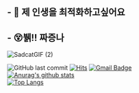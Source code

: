 
## - 💬 제 인생을 최적화하고싶어요<br>
## - 😵뷁!! 짜증나<br>
![SadcatGIF (2)](https://github.com/nnaeueun/nnaeueun/assets/50188040/344d1c66-e0e4-4104-84dd-bbce5885ab4c)

<!--
<img width = "400" src = https://user-images.githubusercontent.com/50188040/133988362-b690f1ff-e88d-488c-a922-1ffe3f846ee4.jpg><br>
-->

![GitHub last commit](https://img.shields.io/github/last-commit/nnaeueun/nnaeueun.svg)
[![Hits](https://hits.seeyoufarm.com/api/count/incr/badge.svg?url=https%3A%2F%2Fgithub.com%2Fnnaeueun)](https://hits.seeyoufarm.com)
[![Gmail Badge](https://img.shields.io/badge/-Gmail-d14836?style=flat-square&logo=Gmail&logoColor=white&link=mailto:po02026@gmail.com)](mailto:po02026@gmail.com)
</br>
[![Anurag's github stats](https://github-readme-stats.vercel.app/api?username=nnaeueun)](https://github.com/anuraghazra/github-readme-stats)
</br>
[![Top Langs](https://github-readme-stats.vercel.app/api/top-langs/?username=nnaeueun&layout=compact)](https://github.com/nnaeueun/github-readme-stats)


<!--
**nnaeueun/nnaeueun** is a ✨ _special_ ✨ repository because its `README.md` (this file) appears on your GitHub profile.

Here are some ideas to get you started:

- 🔭 I’m currently working on ...
- 🌱 I’m currently learning ...
- 👯 I’m looking to collaborate on ...
- 🤔 I’m looking for help with ...
- 💬 Ask me about ...
- 📫 How to reach me: ...
- 😄 Pronouns: ...
- ⚡ Fun fact: ...
-->
